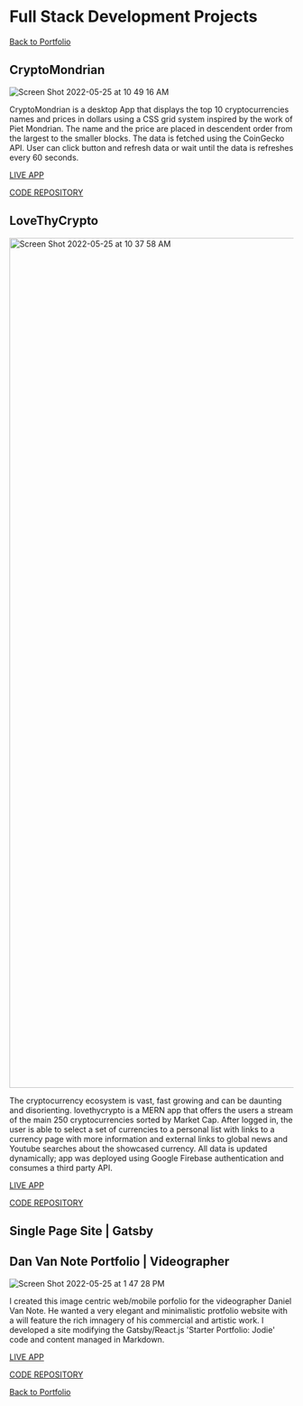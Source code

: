 # Full Stack Development Projects

[Back to Portfolio](https://marlonbarrios.github.io/)


## CryptoMondrian


![Screen Shot 2022-05-25 at 10 49 16 AM](https://user-images.githubusercontent.com/90220317/170291864-feafccbc-e3fa-4db0-aed2-d3459a856e64.png)


CryptoMondrian is a desktop App that displays the top 10 cryptocurrencies names and prices in dollars using a CSS grid system inspired by the work of Piet Mondrian. The name and the price are placed in descendent order from the largest to the smaller blocks. The data is fetched using the CoinGecko API. User can click button and refresh data or wait until the data is refreshes every 60 seconds.

[LIVE APP](https://crypto-mondrian.netlify.app/ 'LIVE APP')

[CODE REPOSITORY](https://github.com/marlonbarrios/Project1_app_with-API-cryptomondrian/blob/master/README.md 'CODE REPOSITORY')


## LoveThyCrypto


<img width="1505" alt="Screen Shot 2022-05-25 at 10 37 58 AM" src="https://user-images.githubusercontent.com/90220317/170290651-5090d5f2-3bcf-4389-b455-d68502a230db.png">



The cryptocurrency ecosystem is vast, fast growing and can be daunting and disorienting. lovethycrypto is a MERN app that offers the users a stream of the main 250 cryptocurrencies sorted by Market Cap. After logged in, the user is able to select a set of currencies to a personal list with links to a currency page with more information and external links to global news and Youtube searches about the showcased currency. All data is updated dynamically; app was deployed using Google Firebase authentication and consumes a third party API.

[LIVE APP](https://lovethycrypto.netlify.app/ 'LIVE APP')

[CODE REPOSITORY](https://github.com/marlonbarrios/project3lovethycrypto/blob/mondrian/README.md 'CODE REPOSITORY')


## Single Page Site | Gatsby

## Dan Van Note Portfolio | Videographer 


![Screen Shot 2022-05-25 at 1 47 28 PM](https://user-images.githubusercontent.com/90220317/170329645-31a50d5f-072f-49b1-acc7-b2e09d5e6f85.png)


I created this image centric web/mobile porfolio for the videographer Daniel Van Note. He wanted a very elegant and minimalistic protfolio website with a will feature the rich imnagery of his commercial and artistic work. I developed a site modifying the Gatsby/React.js 'Starter Portfolio: Jodie' code and content managed in Markdown.

[LIVE APP](https://vannotevideos.com/ 'LIVE APP')

[CODE REPOSITORY](https://github.com/marlonbarrios/danielprotfolio 'CODE REPOSITORY')

[Back to Portfolio](https://marlonbarrios.github.io/)
